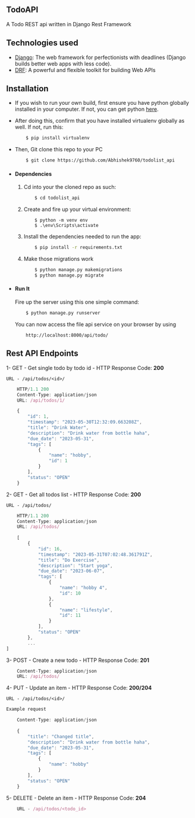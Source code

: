 
## TodoAPI

A Todo REST api written in Django Rest Framework

## Technologies used
* [Django](https://www.djangoproject.com/): The web framework for perfectionists with deadlines (Django builds better web apps with less code).
* [DRF](www.django-rest-framework.org/): A powerful and flexible toolkit for building Web APIs


## Installation
* If you wish to run your own build, first ensure you have python globally installed in your computer. If not, you can get python [here](https://www.python.org").
* After doing this, confirm that you have installed virtualenv globally as well. If not, run this:
    ```bash
        $ pip install virtualenv
    ```
* Then, Git clone this repo to your PC
    ```bash
        $ git clone https://github.com/Abhishek9760/todolist_api
    ```

* #### Dependencies
    1. Cd into your the cloned repo as such:
        ```bash
            $ cd todolist_api
        ```
    2. Create and fire up your virtual environment:
        ```windows
            $ python -m venv env
            $ .\env\Scripts\activate
        ```
    3. Install the dependencies needed to run the app:
        ```bash
            $ pip install -r requirements.txt
        ```
    4. Make those migrations work
        ```bash
            $ python manage.py makemigrations
            $ python manage.py migrate
        ```

* #### Run It
    Fire up the server using this one simple command:
    ```bash
        $ python manage.py runserver
    ```
    You can now access the file api service on your browser by using
    ```
        http://localhost:8000/api/todo/
    ```


## Rest API Endpoints

1- GET - Get single todo by todo id - HTTP Response Code: **200**

`URL - /api/todos/<id>/`
```javascript
    HTTP/1.1 200
    Content-Type: application/json
    URL: /api/todos/1/

    {
        "id": 1,
        "timestamp": "2023-05-30T12:32:09.663208Z",
        "title": "Drink Water",
        "description": "Drink water from bottle haha",
        "due_date": "2023-05-31",
        "tags": [
            {
                "name": "hobby",
                "id": 1
            }
        ],
        "status": "OPEN"
    }
```
2- GET - Get all todos list - HTTP Response Code: **200**

`URL - /api/todos/`
```javascript
    HTTP/1.1 200
    Content-Type: application/json
    URL: /api/todos/
    
    [
        {
            "id": 16,
            "timestamp": "2023-05-31T07:02:48.361791Z",
            "title": "Do Exercise",
            "description": "Start yoga",
            "due_date": "2023-06-07",
            "tags": [
                {
                    "name": "hobby 4",
                    "id": 10
                },
                {
                    "name": "lifestyle",
                    "id": 11
                }
            ],
            "status": "OPEN"
        },
        ...
]
```

3- POST - Create a new todo - HTTP Response Code: **201**
```javascript
    Content-Type: application/json
    URL: /api/todos/

```
4- PUT - Update an item - HTTP Response Code: **200/204** 

`URL - /api/todos/<id>/`
```javascript
Example request

    Content-Type: application/json
 
    {
        "title": "Changed title",
        "description": "Drink water from bottle haha",
        "due_date": "2023-05-31",
        "tags": [
            {
                "name": "hobby"
            }
        ],
        "status": "OPEN"
    }
```

5- DELETE - Delete an item - HTTP Response Code: **204**
```javascript
    URL - /api/todos/<todo_id> 
```

